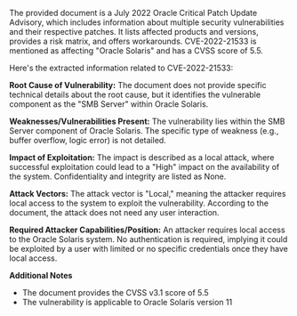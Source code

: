 The provided document is a July 2022 Oracle Critical Patch Update Advisory, which includes information about multiple security vulnerabilities and their respective patches. It lists affected products and versions, provides a risk matrix, and offers workarounds. CVE-2022-21533 is mentioned as affecting "Oracle Solaris" and has a CVSS score of 5.5.

Here's the extracted information related to CVE-2022-21533:

**Root Cause of Vulnerability:**
The document does not provide specific technical details about the root cause, but it identifies the vulnerable component as the "SMB Server" within Oracle Solaris.

**Weaknesses/Vulnerabilities Present:**
The vulnerability lies within the SMB Server component of Oracle Solaris. The specific type of weakness (e.g., buffer overflow, logic error) is not detailed.

**Impact of Exploitation:**
The impact is described as a local attack, where successful exploitation could lead to a "High" impact on the availability of the system. Confidentiality and integrity are listed as None.

**Attack Vectors:**
The attack vector is "Local," meaning the attacker requires local access to the system to exploit the vulnerability.
According to the document, the attack does not need any user interaction.

**Required Attacker Capabilities/Position:**
An attacker requires local access to the Oracle Solaris system. No authentication is required, implying it could be exploited by a user with limited or no specific credentials once they have local access.

**Additional Notes**
- The document provides the CVSS v3.1 score of 5.5
- The vulnerability is applicable to Oracle Solaris version 11